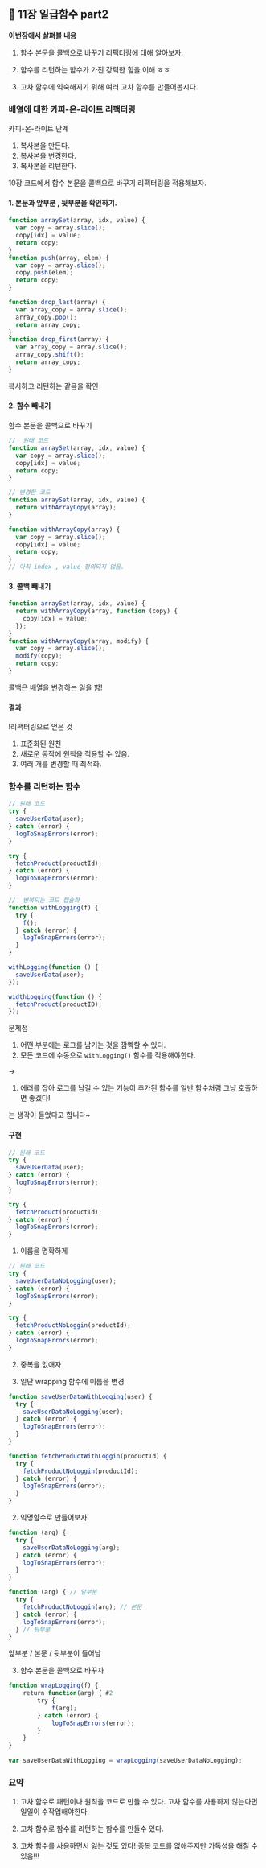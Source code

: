 ## 🐝 11장 일급함수 part2

**이번장에서 살펴볼 내용**

1. 함수 본문을 콜백으로 바꾸기 리팩터링에 대해 알아보자.

2. 함수를 리턴하는 함수가 가진 강력한 힘을 이해 ㅎㅎ

3. 고차 함수에 익숙해지기 위해 여러 고차 함수를 만들어봅시다.

### 배열에 대한 카피-온-라이트 리팩터링

카피-온-라이트 단계

1. 복사본을 만든다.
2. 복사본을 변경한다.
3. 복사본을 리턴한다.

10장 코드에서 함수 본문을 콜백으로 바꾸기 리팩터링을 적용해보자.

#### 1. 본문과 앞부분 , 뒷부분을 확인하기.

```js
function arraySet(array, idx, value) {
  var copy = array.slice();
  copy[idx] = value;
  return copy;
}
function push(array, elem) {
  var copy = array.slice();
  copy.push(elem);
  return copy;
}

function drop_last(array) {
  var array_copy = array.slice();
  array_copy.pop();
  return array_copy;
}
function drop_first(array) {
  var array_copy = array.slice();
  array_copy.shift();
  return array_copy;
}
```

복사하고 리턴하는 같음을 확인

#### 2. 함수 빼내기

함수 본문을 콜백으로 바꾸기

```js
//  원래 코드
function arraySet(array, idx, value) {
  var copy = array.slice();
  copy[idx] = value;
  return copy;
}

// 변경한 코드
function arraySet(array, idx, value) {
  return withArrayCopy(array);
}

function withArrayCopy(array) {
  var copy = array.slice();
  copy[idx] = value;
  return copy;
}
// 아직 index , value 정의되지 않음.
```

#### 3. 콜백 빼내기

```js
function arraySet(array, idx, value) {
  return withArrayCopy(array, function (copy) {
    copy[idx] = value;
  });
}
function withArrayCopy(array, modify) {
  var copy = array.slice();
  modify(copy);
  return copy;
}
```

콜백은 배열을 변경하는 일을 함!

#### 결과

!리팩터링으로 얻은 것

1. 표준화된 원친
2. 새로운 동작에 원칙을 적용할 수 있음.
3. 여러 개를 변경할 때 최적화.

### 함수를 리턴하는 함수

```js
// 원래 코드
try {
  saveUserData(user);
} catch (error) {
  logToSnapErrors(error);
}

try {
  fetchProduct(productId);
} catch (error) {
  logToSnapErrors(error);
}

//  반복되는 코드 캡슐화
function withLogging(f) {
  try {
    f();
  } catch (error) {
    logToSnapErrors(error);
  }
}

withLogging(function () {
  saveUserData(user);
});

widthLogging(function () {
  fetchProduct(productID);
});
```

문제점

1. 어떤 부분에는 로그를 남기는 것을 깜빡할 수 있다.
2. 모든 코드에 수동으로 `withLogging()` 함수를 적용해야한다.

->

1. 에러를 잡아 로그를 남길 수 있는 기능이 추가된 함수를 일반 함수처럼 그냥 호출하면 좋겠다!

는 생각이 들었다고 합니다~

#### 구현

```js
// 원래 코드
try {
  saveUserData(user);
} catch (error) {
  logToSnapErrors(error);
}

try {
  fetchProduct(productId);
} catch (error) {
  logToSnapErrors(error);
}
```

1. 이름을 명확하게

```js
// 원래 코드
try {
  saveUserDataNoLogging(user);
} catch (error) {
  logToSnapErrors(error);
}

try {
  fetchProductNoLoggin(productId);
} catch (error) {
  logToSnapErrors(error);
}
```

2. 중복을 없애자

1. 일단 wrapping 함수에 이름을 변경

```js
function saveUserDataWithLogging(user) {
  try {
    saveUserDataNoLogging(user);
  } catch (error) {
    logToSnapErrors(error);
  }
}

function fetchProductWithLoggin(productId) {
  try {
    fetchProductNoLoggin(productId);
  } catch (error) {
    logToSnapErrors(error);
  }
}
```

2. 익명함수로 만들어보자.

```js
function (arg) {
  try {
    saveUserDataNoLogging(arg);
  } catch (error) {
    logToSnapErrors(error);
  }
}

function (arg) { // 앞부분
  try {
    fetchProductNoLoggin(arg); // 본문
  } catch (error) {
    logToSnapErrors(error);
  } // 뒷부분
}
```

앞부분 / 본문 / 뒷부분이 들어남

3. 함수 본문을 콜백으로 바꾸자

```js
function wrapLogging(f) {
    return function(arg) { #2
        try {
            f(arg);
        } catch (error) {
            logToSnapErrors(error);
        }
    }
}
 
var saveUserDataWithLogging = wrapLogging(saveUserDataNoLogging);
```

### 요약

1. 고차 함수로 패턴이나 원칙을 코드로 만들 수 있다.
   고차 함수를 사용하지 않는다면 일일이 수작업해야한다.

2. 고차 함수로 함수를 리턴하는 함수를 만들수 있다.

3. 고차 함수를 사용하면서 잃는 것도 있다!
   중복 코드를 없애주지만 가독성을 해칠 수 있음!!!

